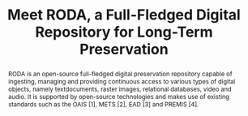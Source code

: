 ---
abstract: 'RODA is an open-source full-fledged digital preservation repository capable
  of ingesting, managing and providing continuous access to various types of digital
  objects, namely textdocuments, raster images, relational databases, video and audio.

  It is supported by open-source technologies and makes use of existing standards
  such as the OAIS [1], METS [2], EAD [3] and PREMIS [4].'
creators:
- Ferreira, Miguel
- Faria, Luís
- Castro, Rui
date: null
document_url: https://services.phaidra.univie.ac.at/api/object/o:294262/download
grand_parent: iPRES
institutions: []
keywords:
- singapore
- digital preservation
- authenticity
- digital archive
- digital objects
- open-source
- digital repository
landing_page_url: https://phaidra.univie.ac.at/o:294262
language: eng
layout: publication
license: CC BY-SA 3.0 AT
notes_url: null
parent: iPRES 2011
presentation_url: null
publication_type: paper
size: 540259
source_name: iPRES
title: Meet RODA, a Full-Fledged Digital Repository for Long-Term Preservation
year: 2011
---